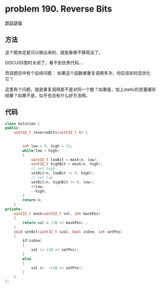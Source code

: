 # problem 190. Reverse Bits

[题目链接](https://leetcode.com/problems/reverse-bits/)


## 方法

这个题肯定是可以做出来的，就是看够不够简洁了。

DISCUSS暂时关闭了，看不到优秀代码...

而且题目中有个后续问题： 如果这个函数被重复调用多次，你应该如何去优化它？

这里有个问题，就是重复调用是不是对同一个数？如果是，加上static的变量缓存结果？如果不是，似乎也没有什么好方法啊。

## 代码

```C++
class Solution {
public:
    uint32_t reverseBits(uint32_t n) {
        
        
        int low = 0, high = 31;
        while(low < high)
        {
            uint32_t lowBit = mask(n, low);
            uint32_t highBit = mask(n, high);
            // set high
            setBit(n, lowBit != 0, high);
            // set low
            setBit(n, highBit != 0, low);
            ++low;
            --high;
        }
        return n;
    }
private:
    uint32_t mask(uint32_t val, int maskPos)
    {
        return val & (1U << maskPos) ;
    }
    void setBit(uint32_t &val, bool isOne, int setPos)
    {
        if(isOne)
        {
            val |= (1U << setPos);
        }
        else
        {
            val &=  ~(1U << setPos);
        }
    }
};
```
